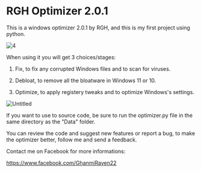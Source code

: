 # RGH Optimizer 2.0.1

This is a windows optimizer 2.0.1 by RGH, and this is my first project using python.

![4](https://user-images.githubusercontent.com/108760398/177418015-95617961-7733-44a5-8abb-a86a994d4643.png)

When using it you will get 3 choices/stages:

1. Fix, to fix any corrupted Windows files and to scan for viruses.

2. Debloat, to remove all the bloatware in Windows 11 or 10.

3. Optimize, to apply registery tweaks and to optimize Windows's settings.

![Untitled](https://user-images.githubusercontent.com/108760398/177415745-ad1e85f5-cb85-43b2-a881-2447bb1e5e17.png)

If you want to use to source code, be sure to run the optimizer.py file in the same directory as the "Data" folder.

You can review the code and suggest new features or report a bug, to make the optimizer better, follow me and send a feedback.

Contact me on Facebook for more informations:

https://www.facebook.com/GhanmiRayen22
